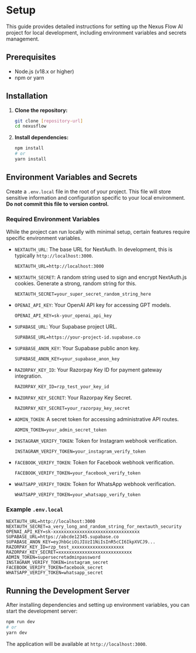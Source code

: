 # Setup

This guide provides detailed instructions for setting up the Nexus Flow AI project for local development, including environment variables and secrets management.

## Prerequisites

*   Node.js (v18.x or higher)
*   npm or yarn

## Installation

1.  **Clone the repository:**

    ```bash
    git clone [repository-url]
    cd nexusflow
    ```

2.  **Install dependencies:**

    ```bash
    npm install
    # or
    yarn install
    ```

## Environment Variables and Secrets

Create a `.env.local` file in the root of your project. This file will store sensitive information and configuration specific to your local environment. **Do not commit this file to version control.**

### Required Environment Variables

While the project can run locally with minimal setup, certain features require specific environment variables.

*   `NEXTAUTH_URL`: The base URL for NextAuth. In development, this is typically `http://localhost:3000`.
    ```
    NEXTAUTH_URL=http://localhost:3000
    ```
*   `NEXTAUTH_SECRET`: A random string used to sign and encrypt NextAuth.js cookies. Generate a strong, random string for this.
    ```
    NEXTAUTH_SECRET=your_super_secret_random_string_here
    ```
*   `OPENAI_API_KEY`: Your OpenAI API key for accessing GPT models.
    ```
    OPENAI_API_KEY=sk-your_openai_api_key
    ```
*   `SUPABASE_URL`: Your Supabase project URL.
    ```
    SUPABASE_URL=https://your-project-id.supabase.co
    ```
*   `SUPABASE_ANON_KEY`: Your Supabase public anon key.
    ```
    SUPABASE_ANON_KEY=your_supabase_anon_key
    ```
*   `RAZORPAY_KEY_ID`: Your Razorpay Key ID for payment gateway integration.
    ```
    RAZORPAY_KEY_ID=rzp_test_your_key_id
    ```
*   `RAZORPAY_KEY_SECRET`: Your Razorpay Key Secret.
    ```
    RAZORPAY_KEY_SECRET=your_razorpay_key_secret
    ```
*   `ADMIN_TOKEN`: A secret token for accessing administrative API routes.
    ```
    ADMIN_TOKEN=your_admin_secret_token
    ```
*   `INSTAGRAM_VERIFY_TOKEN`: Token for Instagram webhook verification.
    ```
    INSTAGRAM_VERIFY_TOKEN=your_instagram_verify_token
    ```
*   `FACEBOOK_VERIFY_TOKEN`: Token for Facebook webhook verification.
    ```
    FACEBOOK_VERIFY_TOKEN=your_facebook_verify_token
    ```
*   `WHATSAPP_VERIFY_TOKEN`: Token for WhatsApp webhook verification.
    ```
    WHATSAPP_VERIFY_TOKEN=your_whatsapp_verify_token
    ```

### Example `.env.local`

```
NEXTAUTH_URL=http://localhost:3000
NEXTAUTH_SECRET=a_very_long_and_random_string_for_nextauth_security
OPENAI_API_KEY=sk-xxxxxxxxxxxxxxxxxxxxxxxxxxxxxxxxx
SUPABASE_URL=https://abcde12345.supabase.co
SUPABASE_ANON_KEY=eyJhbGciOiJIUzI1NiIsInR5cCI6IkpXVCJ9...
RAZORPAY_KEY_ID=rzp_test_xxxxxxxxxxxxxxxxxxxx
RAZORPAY_KEY_SECRET=xxxxxxxxxxxxxxxxxxxxxxxxxxxx
ADMIN_TOKEN=supersecretadminpassword
INSTAGRAM_VERIFY_TOKEN=instagram_secret
FACEBOOK_VERIFY_TOKEN=facebook_secret
WHATSAPP_VERIFY_TOKEN=whatsapp_secret
```

## Running the Development Server

After installing dependencies and setting up environment variables, you can start the development server:

```bash
npm run dev
# or
yarn dev
```

The application will be available at `http://localhost:3000`.